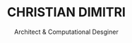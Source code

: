 ---
layout: home
title: CHRISTIAN DIMITRI
subtitle: Architect & Computational Desginer
categories:
 - title: Architecture
   url: architecture
 - title: Design
   url: design
 - title: Codes
   url: codes
intro: Lorem ipsum dolor sit amet, consectetur adipiscing elit. Proin ornare                 magna eros, eu pellentesque tortor
       vestibulum ut. Maecenas non massa sem. Etiam finibus odio quis feugiat facilisis.
skills: 
 - title: Architecture & Urban Design
   subtitle: From Conceptual to Design Development
   url: https://bulma.io/images/placeholders/1280x960.pngarchitectural design
   text: This is Lorem ipsum dolor sit amet, consectetur adipiscing elit. Proin ornare magna        eros, eu pellentesque tortor vestibulum ut. Maecenas non massa sem. Etiam          finibus odio quis feugiat facilisis.
 - title: Parametric Design in Architecture
   subtitle: Integration of Computational Tools in Construction
   url: https://bulma.io/images/placeholders/1280x960.pngarchitectural design
   text: And Lorem ipsum dolor sit amet, consectetur adipiscing elit. Proin ornare magna        eros, eu pellentesque tortor vestibulum ut. Maecenas non massa sem. Etiam          finibus odio quis feugiat facilisis.
add-skills:
 - title: Programming & Algorithm Development
   subtitle: Design and Optimization workflows
   url: https://bulma.io/images/placeholders/1280x960.pngarchitectural design
   text: For Lorem ipsum dolor sit amet, consectetur adipiscing elit. Proin ornare magna        eros, eu pellentesque tortor vestibulum ut. Maecenas non massa sem. Etiam          finibus odio quis feugiat facilisis.
 - title: Computational Design & Digital Fabrication
   subtitle: Form-Finding Processes
   url: https://bulma.io/images/placeholders/1280x960.pngarchitectural design
   text: This Lorem ipsum dolor sit amet, consectetur adipiscing elit. Proin ornare magna        eros, eu pellentesque tortor vestibulum ut. Maecenas non massa sem. Etiam          finibus odio quis feugiat facilisis.
interests: 
 - title: Music & Euclidian Rythm
   subtitle: Electronic & Music in General
   url: https://bulma.io/images/placeholders/1280x960.pngarchitectural design
   text: Eu pellentesque tortor vestibulum ut. Maecenas non massa sem. Etiam          finibus odio quis feugiat facilisis. This is Lorem ipsum dolor sit amet, consectetur adipiscing elit. Proin ornare magna        eros.
 - title: Technology & Art
   subtitle: Technology & Art
   url: https://bulma.io/images/placeholders/1280x960.pngarchitectural design
   text: Eu pellentesque tortor vestibulum ut. Maecenas non massa sem. Etiam          finibus odio quis feugiat facilisis. This is Lorem ipsum dolor sit amet, consectetur adipiscing elit. Proin ornare magna        eros.
add-interests:
 - title: Animals & Nature
   subtitle: Animals & Nature
   url: https://bulma.io/images/placeholders/1280x960.pngarchitectural design
   text: Eu pellentesque tortor vestibulum ut. Maecenas non massa sem. Etiam          finibus odio quis feugiat facilisis. This is Lorem ipsum dolor sit amet, consectetur adipiscing elit. Proin ornare magna        eros.
 - title: Travelling & Discovering
   subtitle: Travelling & Discovering
   url: https://bulma.io/images/placeholders/1280x960.pngarchitectural design
   text: Eu pellentesque tortor vestibulum ut. Maecenas non massa sem. Etiam          finibus odio quis feugiat facilisis. This is Lorem ipsum dolor sit amet, consectetur adipiscing elit. Proin ornare magna        eros.
links-text: Lorem ipsum dolor sit amet, consectetur adipiscing elit. Proin ornare magna eros, eu pellentesque tortor
        vestibulum ut. Maecenas non massa sem. Etiam finibus odio quis feugiat facilisis.
buttons:
 - title: About Me
 - title: My Blog
---